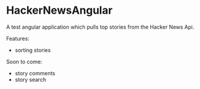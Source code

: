 # HackerNewsAngular
A test angular application which pulls top stories from the Hacker News Api.

Features:
- sorting stories

Soon to come:
- story comments
- story search
